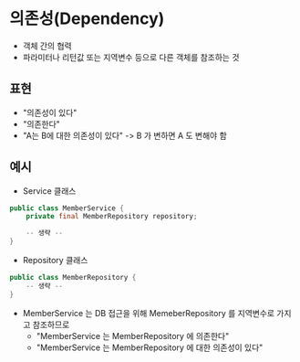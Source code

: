 # 의존성(Dependency)
- 객체 간의 협력
- 파라미터나 리턴값 또는 지역변수 등으로 다른 객체를 참조하는 것

## 표현
- "의존성이 있다"
- "의존한다"
- "A는 B에 대한 의존성이 있다" -> B 가 변하면 A 도 변해야 함

## 예시
- Service 클래스
```Java
public class MemberService {
    private final MemberRepository repository;

    -- 생략 --
}
```
- Repository 클래스
```Java
public class MemberRepository {
    -- 생략 --
}
```
- MemberService 는 DB 접근을 위해 MemeberRepository 를 지역변수로 가지고 참조하므로
    - "MemberService 는 MemberRepository 에 의존한다"
    - "MemberService 는 MemberRepository 에 대한 의존성이 있다"